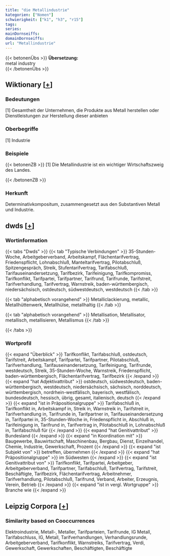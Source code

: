 ```yaml
---
title: "die Metallindustrie"
kategorien: ["Nomen"]
schwierigkeit: ["k1", "h3", "r15"]
tags:
series:
mainDornseiffs:
domainDornseiffs:
url: "Metallindustrie"
---
```


{{< betonenÜbs >}}
**Übersetzung:**  
metal industry  
{{< /betonenÜbs >}}

## Wiktionary [[+](https://de.wiktionary.org/wiki/Metallindustrie)]

### Bedeutungen
[1] Gesamtheit der Unternehmen, die Produkte aus Metall herstellen oder Dienstleistungen zur Herstellung dieser anbieten  

### Oberbegriffe
[1] Industrie  

### Beispiele
{{< betonenZB >}}
[1] Die Metallindustrie ist ein wichtiger Wirtschaftszweig des Landes.  

{{< /betonenZB >}}
### Herkunft
Determinativkompositum, zusammengesetzt aus den Substantiven Metall und Industrie.  



## dwds [[+](https://www.dwds.de/wb/Metallindustrie)]

### Wortinformation
{{< tabs "Dwds" >}}
{{< tab "Typische Verbindungen" >}}
35-Stunden-Woche, Arbeitgeberverband, Arbeitskampf, Flächentarifvertrag, Friedenspflicht, Lohnabschluß, Manteltarifvertrag, Pilotabschluß, Spitzengespräch, Streik, Stufentarifvertrag, Tarifabschluß, Tarifauseinandersetzung, Tarifbezirk, Tarifeinigung, Tarifkompromiss, Tarifkonflikt, Tarifpartei, Tarifpartner, Tarifrund, Tarifrunde, Tarifstreit, Tarifverhandlung, Tarifvertrag, Warnstreik, baden-württembergisch, niedersächsisch, ostdeutsch, südwestdeutsch, westdeutsch
{{< /tab >}}

{{< tab "alphabetisch vorangehend" >}}
Metalliclackierung, metallic, Metallhüttenwerk, Metallhülse, metallhaltig
{{< /tab >}}

{{< tab "alphabetisch vorangehend" >}}
Metallisation, Metallisator, metallisch, metallisieren, Metallismus
{{< /tab >}}

{{< /tabs >}}

### Wortprofil
{{< expand "Überblick" >}} Tarifkonflikt, Tarifabschluß, ostdeutsch, Tarifstreit, Arbeitskampf, Tarifpartei, Tarifpartner, Pilotabschluß, Tarifverhandlung, Tarifauseinandersetzung, Tarifeinigung, Tarifrunde, westdeutsch, Streik, 35-Stunden-Woche, Warnstreik, Friedenspflicht, baden-württembergisch, Flächentarifvertrag, Tarifbezirk {{< /expand >}}
{{< expand "hat Adjektivattribut" >}} ostdeutsch, südwestdeutsch, baden-württembergisch, westdeutsch, niedersächsisch, sächsisch, norddeutsch, württembergisch, nordrhein-westfälisch, bayerisch, westfälisch, bundesdeutsch, hessisch, übrig, gesamt, italienisch, deutsch {{< /expand >}}
{{< expand "ist in Präpositionalgruppe" >}} Tarifabschluß in, Tarifkonflikt in, Arbeitskampf in, Streik in, Warnstreik in, Tarifstreit in, Tarifverhandlung in, Tarifrunde in, Tarifpartner in, Tarifauseinandersetzung in, Tarifpartei in, 35-Stunden-Woche in, Friedenspflicht in, Abschluß in, Tarifeinigung in, Tarifrund in, Tarifvertrag in, Pilotabschluß in, Lohnabschluß in, Tarifabschluß für {{< /expand >}}
{{< expand "hat Genitivattribut" >}} Bundesland {{< /expand >}}
{{< expand "in Koordination mit" >}} Baugewerbe, Bauwirtschaft, Maschinenbau, Bergbau, Dienst, Einzelhandel, Chemie, Industrie, Gewerkschaft, Prozent {{< /expand >}}
{{< expand "ist Subjekt von" >}} betreffen, übernehmen {{< /expand >}}
{{< expand "hat Präpositionalgruppe" >}} im Südwesten {{< /expand >}}
{{< expand "ist Genitivattribut von" >}} Tarifkonflikt, Tarifpartei, Arbeitgeber, Arbeitgeberverband, Tarifpartner, Tarifabschluß, Tarifvertrag, Tarifstreit, Beschäftigte, Tarifbezirk, Flächentarifvertrag, Arbeitnehmer, Tarifverhandlung, Pilotabschluß, Tarifrund, Verband, Arbeiter, Erzeugnis, Verein, Betrieb {{< /expand >}}
{{< expand "ist in vergl. Wortgruppe" >}} Branche wie {{< /expand >}}

## Leipzig Corpora [[+](https://corpora.uni-leipzig.de/en/res?word=Metallindustrie&corpusId=deu_newscrawl-public_2018)]


### Similarity based on Cooccurrences
Elektroindustrie, Metall-, Metaller, Tarifparteien, Tarifrunde, IG Metall, Tarifabschluss, IG, Metall, Tarifverhandlungen, Verhandlungsrunde, Arbeitgeberverband, Tarifkonflikt, Warnstreiks, Tarifvertrag, Verdi, Gewerkschaft, Gewerkschaften, Beschäftigten, Beschäftigte

